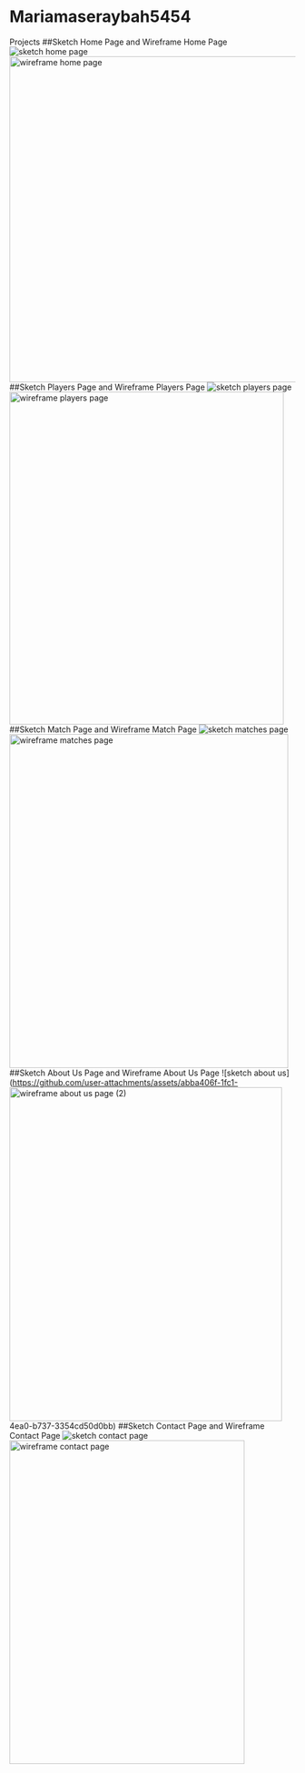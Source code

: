 # Mariamaseraybah5454
Projects
##Sketch Home Page and Wireframe Home Page
![sketch home page](https://github.com/user-attachments/assets/4bc7b8c0-97b7-40bf-8591-e138bf2c61e3)
<img width="537" height="574" alt="wireframe home page" src="https://github.com/user-attachments/assets/37ada4d8-5800-4fd2-84ae-30fcf49eb628" />
##Sketch Players Page and Wireframe Players Page
![sketch players page](https://github.com/user-attachments/assets/115af1d7-c499-4cba-9fce-4c3abbe5fa9a)
<img width="483" height="586" alt="wireframe players page" src="https://github.com/user-attachments/assets/38822f2e-3017-45af-87d1-489b13a420b1" />
##Sketch Match Page and Wireframe Match Page
![sketch matches page](https://github.com/user-attachments/assets/fb2de120-1df1-41d6-aeb1-b4d13297f03e)
<img width="491" height="588" alt="wireframe matches page" src="https://github.com/user-attachments/assets/6dd7c301-a3c2-442e-9134-cba52bd7155c" />
##Sketch About Us Page and Wireframe About Us Page
![sketch about us](https://github.com/user-attachments/assets/abba406f-1fc1-<img width="480" height="588" alt="wireframe about us page (2)" src="https://github.com/user-attachments/assets/d976b31e-5013-478f-a425-22dd6b3093b6" />
4ea0-b737-3354cd50d0bb)
##Sketch Contact Page and Wireframe Contact Page
![sketch contact page](https://github.com/user-attachments/assets/a1c39c89-629c-49c8-9757-507d97377d33)
<img width="414" height="570" alt="wireframe contact page" src="https://github.com/user-attachments/assets/e523eb66-4463-4e35-a76d-de14208cc031" />
